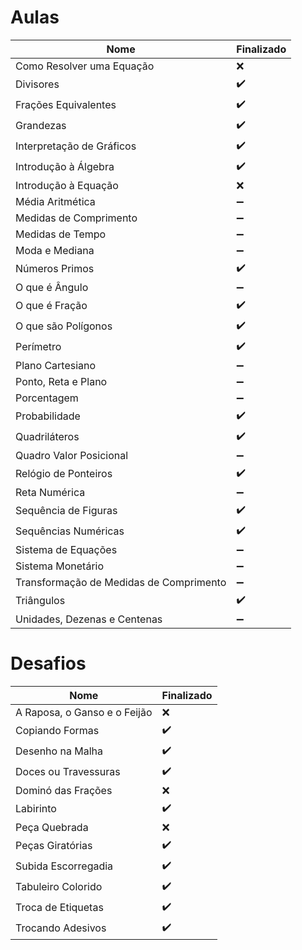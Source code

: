 # Aulas

| Nome | Finalizado |
|------|-----------|
| Como Resolver uma Equação | ❌ |
| Divisores | ✔️ |
| Frações Equivalentes | ✔️ |
| Grandezas | ✔️ |
| Interpretação de Gráficos | ✔️ |
| Introdução à Álgebra | ✔️ |
| Introdução à Equação | ❌ |
| Média Aritmética | ➖ |
| Medidas de Comprimento | ➖ |
| Medidas de Tempo | ➖ |
| Moda e Mediana | ➖ |
| Números Primos | ✔️ |
| O que é Ângulo | ➖ |
| O que é Fração | ✔️ |
| O que são Polígonos | ✔️ |
| Perímetro | ✔️ |
| Plano Cartesiano | ➖ |
| Ponto, Reta e Plano | ➖ |
| Porcentagem | ➖ |
| Probabilidade | ✔️ |
| Quadriláteros | ✔️ |
| Quadro Valor Posicional | ➖ |
| Relógio de Ponteiros | ✔️ |
| Reta Numérica | ➖ |
| Sequência de Figuras | ✔️ |
| Sequências Numéricas | ✔️ |
| Sistema de Equações | ➖ |
| Sistema Monetário | ➖ |
| Transformação de Medidas de Comprimento | ➖ |
| Triângulos | ✔️ |
| Unidades, Dezenas e Centenas | ➖ |

# Desafios

| Nome | Finalizado |
|------|-----------|
| A Raposa, o Ganso e o Feijão | ❌ |
| Copiando Formas | ✔️ |
| Desenho na Malha | ✔️ |
| Doces ou Travessuras | ✔️ |
| Dominó das Frações | ❌ |
| Labirinto | ✔️ |
| Peça Quebrada | ❌ |
| Peças Giratórias | ✔️ |
| Subida Escorregadia | ✔️ |
| Tabuleiro Colorido | ✔️ |
| Troca de Etiquetas | ✔️ |
| Trocando Adesivos | ✔️ |